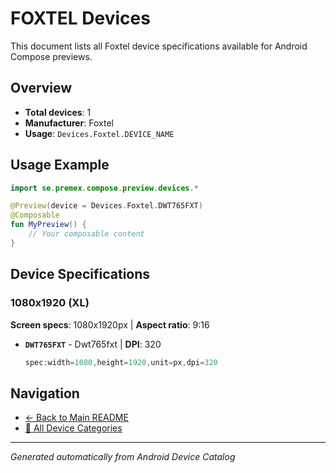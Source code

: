 # FOXTEL Devices

This document lists all Foxtel device specifications available for Android Compose previews.

## Overview

- **Total devices**: 1
- **Manufacturer**: Foxtel
- **Usage**: `Devices.Foxtel.DEVICE_NAME`

## Usage Example

```kotlin
import se.premex.compose.preview.devices.*

@Preview(device = Devices.Foxtel.DWT765FXT)
@Composable
fun MyPreview() {
    // Your composable content
}
```

## Device Specifications

### 1080x1920 (XL)

**Screen specs**: 1080x1920px | **Aspect ratio**: 9:16

- **`DWT765FXT`** - Dwt765fxt | **DPI**: 320
  ```kotlin
  spec:width=1080,height=1920,unit=px,dpi=320
  ```

## Navigation

- [← Back to Main README](../../README.md)
- [📱 All Device Categories](../README.md)

---
*Generated automatically from Android Device Catalog*
